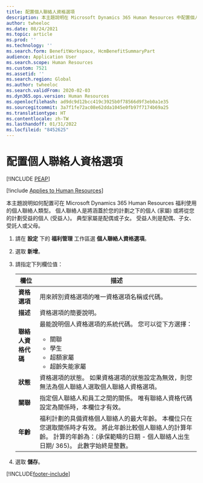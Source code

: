 ```yaml
---
title: 配置個人聯絡人資格選項
description: 本主題說明在 Microsoft Dynamics 365 Human Resources 中配置個人聯絡人資格選項的方式。
author: twheeloc
ms.date: 08/24/2021
ms.topic: article
ms.prod: ''
ms.technology: ''
ms.search.form: BenefitWorkspace, HcmBenefitSummaryPart
audience: Application User
ms.search.scope: Human Resources
ms.custom: 7521
ms.assetid: ''
ms.search.region: Global
ms.author: twheeloc
ms.search.validFrom: 2020-02-03
ms.dyn365.ops.version: Human Resources
ms.openlocfilehash: ad9dc9d12bcc419c3925b0f78566d9f3eb0a1e35
ms.sourcegitcommit: 3a7f1fe72ac08e62dda1045e0fb97f7174b69a25
ms.translationtype: HT
ms.contentlocale: zh-TW
ms.lasthandoff: 01/31/2022
ms.locfileid: "8452625"
---
```

# <a name="configure-personal-contact-eligibility-options"></a>配置個人聯絡人資格選項


[!INCLUDE [PEAP](../includes/peap-2.md)]

[!include [Applies to Human Resources](../includes/applies-to-hr.md)]

本主題說明如何配置可在 Microsoft Dynamics 365 Human Resources 福利使用的個人聯絡人類型。 個人聯絡人是將涵蓋於您的計劃之下的個人 (家屬) 或將從您的計劃受益的個人 (受益人)。 典型家屬是配偶或子女。 受益人則是配偶、子女、受託人或父母。

1. 請在 **設定** 下的 **福利管理** 工作區選 **個人聯絡人資格選項**。

2. 選取 **新增**。

3. 請指定下列欄位值：

   | 欄位 | 描述 |
   | --- | --- |
   | **資格選項** | 用來辨別資格選項的唯一資格選項名稱或代碼。 |
   | **描述** | 資格選項的簡要說明。 |
   | **聯絡人資格代碼** | 最能說明個人資格選項的系統代碼。 您可以從下方選擇： <ul><li>關聯</li><li>學生</li><li>超額家屬</li><li>超齡失能家屬</li></ul> |
   | **狀態** | 資格選項的狀態。 如果資格選項的狀態設定為無效，則您無法為個人聯絡人選取個人聯絡人資格選項。 |
   | **關聯** | 指定個人聯絡人和員工之間的關係。 唯有聯絡人資格代碼設定為關係時，本欄位才有效。 |
   | **年齡** | 福利計劃的具備資格個人聯絡人的最大年齡。 本欄位只在您選取關係時才有效。 將此年齡比較個人聯絡人的計算年齡。 計算的年齡為：(承保範疇的日期 - 個人聯絡人出生日期/ 365)。 此數字始終是整數。 |

4. 選取 **儲存**。 


[!INCLUDE[footer-include](../includes/footer-banner.md)]
